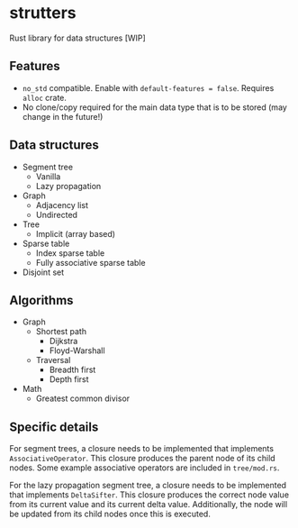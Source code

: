 # strutters
Rust library for data structures [WIP]

## Features
- `no_std` compatible. Enable with `default-features = false`. Requires `alloc` crate.
- No clone/copy required for the main data type that is to be stored (may change in the future!)

## Data structures
- Segment tree
	- Vanilla
	- Lazy propagation
- Graph
	- Adjacency list
	- Undirected
- Tree
	- Implicit (array based)
- Sparse table
	- Index sparse table
	- Fully associative sparse table
- Disjoint set
	
## Algorithms
- Graph
	- Shortest path
		- Dijkstra
		- Floyd-Warshall
	- Traversal
		- Breadth first
		- Depth first
- Math
	- Greatest common divisor

## Specific details
For segment trees, a closure needs to be implemented that implements `AssociativeOperator`. This closure produces the parent node of its child nodes. Some example associative operators are included in `tree/mod.rs`.

For the lazy propagation segment tree, a closure needs to be implemented that implements `DeltaSifter`. This closure produces the correct node value from its current value and its current delta value. Additionally, the node will be updated from its child nodes once this is executed.
